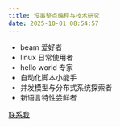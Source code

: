 ```yaml
---
title: 没事整点编程与技术研究
date: 2025-10-01 08:54:57
---
```


- beam 爱好者
- linux 日常使用者
- hello world 专家
- 自动化脚本小能手
- 并发模型与分布式系统探索者
- 新语言特性尝鲜者

<a id="email-link" href="#">联系我</a>

<script>
  // 用 HTML 实体存储邮箱用户名和域名
  const user = "&#122;&#105;&#121;&#111;&#117;&#99;&#104;&#117;&#116;&#117;&#119;&#101;&#110;&#119;&#117;"; // ziyouchutuwenwu
  const domain = "&#103;&#109;&#97;&#105;&#108;&#46;&#99;&#111;&#109;"; // gmail.com

  // 拼接邮箱
  const email = user + "&#64;" + domain; // &#64; 是 @

  // 设置链接
  const link = document.getElementById("email-link");
  link.href = "mailto:" + email;
  link.innerHTML = "联系我"; // 页面显示文字
</script>
